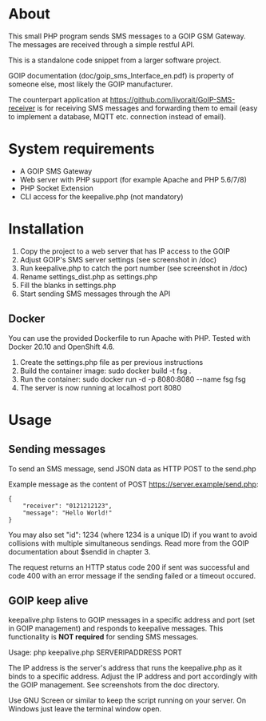 # About

This small PHP program sends SMS messages to a GOIP GSM Gateway. The messages 
are received through a simple restful API.

This is a standalone code snippet from a larger software project.

GOIP documentation (doc/goip_sms_Interface_en.pdf) is property of someone else,
most likely the GOIP manufacturer.

The counterpart application at https://github.com/iivorait/GoIP-SMS-receiver is
for receiving SMS messages and forwarding them to email (easy to implement a
database, MQTT etc. connection instead of email).

# System requirements
- A GOIP SMS Gateway
- Web server with PHP support (for example Apache and PHP 5.6/7/8)
- PHP Socket Extension
- CLI access for the keepalive.php (not mandatory)

# Installation

1. Copy the project to a web server that has IP access to the GOIP
2. Adjust GOIP's SMS server settings (see screenshot in /doc)
3. Run keepalive.php to catch the port number (see screenshot in /doc)
4. Rename settings_dist.php as settings.php
5. Fill the blanks in settings.php
6. Start sending SMS messages through the API

## Docker

You can use the provided Dockerfile to run Apache with PHP. 
Tested with Docker 20.10 and OpenShift 4.6.

1. Create the settings.php file as per previous instructions
2. Build the container image: sudo docker build -t fsg .
3. Run the container: sudo docker run -d -p 8080:8080 --name fsg fsg
4. The server is now running at localhost port 8080

# Usage

## Sending messages

To send an SMS message, send JSON data as HTTP POST to the send.php

Example message as the content of POST https://server.example/send.php:
```
{
    "receiver": "0121212123",
    "message": "Hello World!"
}
```

You may also set "id": 1234 (where 1234 is a unique ID) if you want to avoid 
collisions with multiple simultaneous sendings. Read more from the GOIP 
documentation about $sendid in chapter 3.

The request returns an HTTP status code 200 if sent was successful and code 400 
with an error message if the sending failed or a timeout occured.

## GOIP keep alive

keepalive.php listens to GOIP messages in a specific address and port (set in 
GOIP management) and responds to keepalive messages. This functionality is 
**NOT required** for sending SMS messages.

Usage: php keepalive.php SERVERIPADDRESS PORT

The IP address is the server's address that runs the keepalive.php as it binds 
to a specific address. Adjust the IP address and port accordingly with the
GOIP management. See screenshots from the doc directory. 

Use GNU Screen or similar to keep the script running on your server. On 
Windows just leave the terminal window open.
